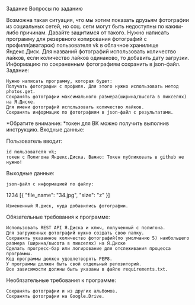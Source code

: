 Задание
Вопросы по заданию

Возможна такая ситуация, что мы хотим показать друзьям фотографии из социальных сетей, но соц. сети могут быть недоступны по каким-либо причинам. Давайте защитимся от такого.
Нужно написать программу для резервного копирования фотографий с профиля(аватарок) пользователя vk в облачное хранилище Яндекс.Диск.
Для названий фотографий использовать количество лайков, если количество лайков одинаково, то добавить дату загрузки.
Информацию по сохраненным фотографиям сохранить в json-файл.
Задание:

    Нужно написать программу, которая будет:
    Получать фотографии с профиля. Для этого нужно использовать метод photos.get.
    Сохранять фотографии максимального размера(ширина/высота в пикселях) на Я.Диске.
    Для имени фотографий использовать количество лайков.
    Сохранять информацию по фотографиям в json-файл с результатами.

*Обратите внимание: *токен для ВК можно получить выполнив инструкцию.
Входные данные:

Пользователь вводит:

    id пользователя vk;
    токен с Полигона Яндекс.Диска. Важно: Токен публиковать в github не нужно!

Выходные данные:

    json-файл с информацией по файлу:

1234
    [{
    "file_name": "34.jpg",
    "size": "z"
    }]

    Измененный Я.диск, куда добавились фотографии.​​

Обязательные требования к программе:

    Использовать REST API Я.Диска и ключ, полученный с полигона.
    Для загруженных фотографий нужно создать свою папку.
    Сохранять указанное количество фотографий(по умолчанию 5) наибольшего размера (ширина/высота в пикселях) на Я.Диске
    Сделать прогресс-бар или логирование для отслеживания процесса программы.
    Код программы должен удовлетворять PEP8.
    У программы должен быть свой отдельный репозиторий.
    Все зависимости должны быть указаны в файле requiremеnts.txt.​

Необязательные требования к программе:

    Сохранять фотографии и из других альбомов.
    Сохранять фотографии на Google.Drive.


